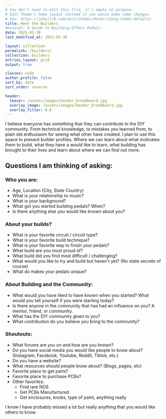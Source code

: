 ```yaml
---
# You don't need to edit this file, it's empty on purpose.
# Edit theme's home layout instead if you wanna make some changes
# See: https://jekyllrb.com/docs/themes/#overriding-theme-defaults
title: Meet the Builders
#excerpt: A Guide to Building Effect Pedals
date: 2021-03-30
last_modified_at: 2021-03-30

layout: collection
permalink: /builders/
collection: builders
entries_layout: grid
output: true

classes: wide
author_profile: false
sort_by: date
sort_order: reverse

header:
  teaser: /assets/images/header_breadboard.jpg
  overlay_image: /assets/images/header_breadboard.jpg
  overlay_filter: 0.8
---
```


I believe everyone has something that they can contribute to the DIY community. From technical knowledge, to mistakes you learned from, to plain old enthusiasm for seeing what other have created. I plan to use this space to present builder profiles. Where we can learn about what motivates them to build, what they have a would like to learn, what building has brought to their lives and learn about where we can find out more.

## Questions I am thinking of asking:

### Who you are:

- Age, Location (City, State Country)
- What is your relationship to music? 
- What is your background?
- What got you started building pedals? When?
- Is there anything else you would like known about you?

### About your builds?

- What is your favorite circuit / circuit type?
- What is your favorite build technique?
- What is your favorite way to finish your pedals?
- What build are you most proud of?
- What build did you find most difficult / challenging?
- What would you like to try and build but haven't yet? (No state secrets of course)
- What do makes your pedals unique?

### About Building and the Community:

- What would you have liked to have known when you started? What would you tell yourself if you were starting today?
- Is there anyone in the community that has had an influence on you? A mentor, friend, or community.
- What has the DIY community given to you?
- What contribution do you believe you bring to the community?

### Shoutouts:

- What forums are you on and how are you known?
- Do you have social media you would like people to know about? (Instagram, Facebook, Youtube, Reddit, Tiktok, etc.)
- Do you have a website?
- What resources should people know about? (Blogs, pages, etc)
- Favorite place to get parts?
- Favorite place to purchase PCBs?
- Other favorites:
  - Find rare NOS
  - Get PCBs Manufactured
  - Get enclosures, knobs, type of paint, anything really

I know I have probably missed a lot but really anything that you would like others to know.